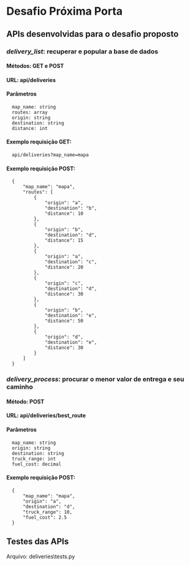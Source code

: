 # Desafio Próxima Porta

## APIs desenvolvidas para o desafio proposto

### *delivery_list*: recuperar e popular a base de dados
#### Métodos: GET e POST
#### URL: api/deliveries
#### Parâmetros
      map_name: string
      routes: array
      origin: string
      destination: string
      distance: int
#### Exemplo requisição GET:
      api/deliveries?map_name=mapa
#### Exemplo requisição POST: 
      {
          "map_name": "mapa",
          "routes": [
              {
                  "origin": "a",
                  "destination": "b",
                  "distance": 10
              },
              {
                  "origin": "b",
                  "destination": "d",
                  "distance": 15
              },
              {
                  "origin": "a",
                  "destination": "c",
                  "distance": 20
              },
              {
                  "origin": "c",
                  "destination": "d",
                  "distance": 30
              },
              {
                  "origin": "b",
                  "destination": "e",
                  "distance": 50
              },
              {
                  "origin": "d",
                  "destination": "e",
                  "distance": 30
              }
          ]
      }

### *delivery_process*: procurar o menor valor de entrega e seu caminho
#### Método: POST
#### URL: api/deliveries/best_route
#### Parâmetros
      map_name: string
      origin: string
      destination: string
      truck_range: int
      fuel_cost: decimal
#### Exemplo requisição POST: 
      {
          "map_name": "mapa",
          "origin": "a",
          "destination": "d",
          "truck_range": 10,
          "fuel_cost": 2.5
      }
 
## Testes das APIs
Arquivo: deliveries\tests.py
